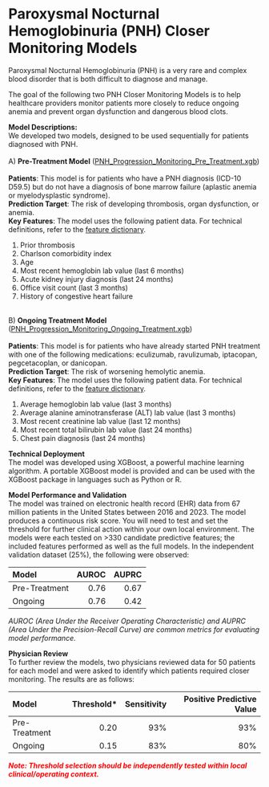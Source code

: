 # Paroxysmal Nocturnal Hemoglobinuria (PNH) Closer Monitoring Models

Paroxysmal Nocturnal Hemoglobinuria (PNH) is a very rare and complex blood disorder that is both difficult to diagnose and manage. 

The goal of the following two PNH Closer Monitoring Models is to help healthcare providers monitor patients more closely to reduce ongoing anemia and prevent organ dysfunction and dangerous blood clots.

<B>Model Descriptions:</B><BR>
We developed two models, designed to be used sequentially for patients diagnosed with PNH.<BR><BR>
A) <B>Pre-Treatment Model</B> (<A HREF="https://github.com/atroposhealth/pnh-progression-monitoring/blob/main/PNH_Progression_Monitoring_Pre_Treatment.xgb">PNH_Progression_Monitoring_Pre_Treatment.xgb</A>)<BR><BR>
   <B>Patients</B>: This model is for patients who have a PNH diagnosis (ICD-10 D59.5) but do not have a diagnosis of bone marrow failure (aplastic anemia or myelodysplastic syndrome).<BR>
   <B>Prediction Target</B>: The risk of developing thrombosis, organ dysfunction, or anemia.<BR>
   <B>Key Features</B>: The model uses the following patient data. For technical definitions, refer to the <A HREF="https://github.com/atroposhealth/pnh-progression-monitoring/blob/main/PNH_Progression_Monitoring_Feature_Dictionary.xlsx">feature dictionary</A>.
   <OL>
      <LI>Prior thrombosis</LI>
      <LI>Charlson comorbidity index</LI>
      <LI>Age</LI>
      <LI>Most recent hemoglobin lab value (last 6 months)</LI>
      <LI>Acute kidney injury diagnosis (last 24 months)</LI>
      <LI>Office visit count (last 3 months)</LI>
      <LI>History of congestive heart failure</LI>
   </OL>
<BR>
B) <B>Ongoing Treatment Model</B> (<A HREF="https://github.com/atroposhealth/pnh-progression-monitoring/blob/main/PNH_Progression_Monitoring_Ongoing_Treatment.xgb">PNH_Progression_Monitoring_Ongoing_Treatment.xgb</A>)<BR><BR>
   <B>Patients</B>: This model is for patients who have already started PNH treatment with one of the following medications: eculizumab, ravulizumab, iptacopan, pegcetacoplan, or danicopan.<BR>
   <B>Prediction Target</B>: The risk of worsening hemolytic anemia.<BR>
   <B>Key Features</B>: The model uses the following patient data. For technical definitions, refer to the <A HREF="https://github.com/atroposhealth/pnh-progression-monitoring/blob/main/PNH_Progression_Monitoring_Feature_Dictionary.xlsx">feature dictionary</A>.
   <OL>
      <LI>Average hemoglobin lab value (last 3 months)</LI>
      <LI>Average alanine aminotransferase (ALT) lab value (last 3 months)</LI>
      <LI>Most recent creatinine lab value (last 12 months)</LI>
      <LI>Most recent total bilirubin lab value (last 24 months)</LI>
      <LI>Chest pain diagnosis (last 24 months)</LI>
   </OL>


<B>Technical Deployment</B><BR>
The model was developed using XGBoost, a powerful machine learning algorithm. A portable XGBoost model is provided and can be used with the XGBoost package in languages such as Python or R.

<B>Model Performance and Validation</B><BR>
The model was trained on electronic health record (EHR) data from 67 million patients in the United States between 2016 and 2023. 
The model produces a continuous risk score. You will need to test and set the threshold for further clinical action within your own local environment.
The models were each tested on >330 candidate predictive features; the included features performed as well as the full models.
In the independent validation dataset (25%), the following were observed: 

| Model  | AUROC | AUPRC |
| :--- | ---: | ---: |
| Pre-Treatment | 0.76 | 0.67 |
| Ongoing | 0.76 | 0.42 |

<I>AUROC (Area Under the Receiver Operating Characteristic) and AUPRC (Area Under the Precision-Recall Curve) are common metrics for evaluating model performance.</I>

<B>Physician Review</B><BR>
To further review the models, two physicians reviewed data for 50 patients for each model and were asked to identify which patients required closer monitoring. The results are as follows:

| Model  | Threshold* | Sensitivity | Positive Predictive Value |
| :--- | ---: | ---: | ---: |
| Pre-Treatment | 0.20 | 93% | 93% |
| Ongoing | 0.15 | 83% | 80% |

<span style="color: red;"><I><B>Note: Threshold selection should be independently tested within local clinical/operating context.</B></I></span>
